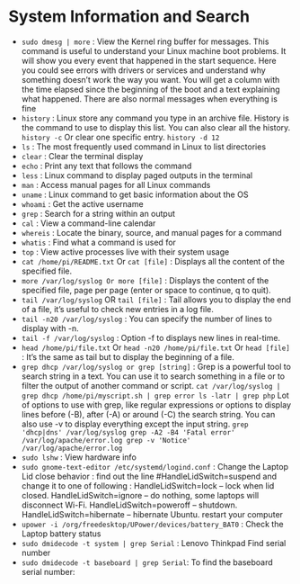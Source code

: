 # System Information and Search

- `sudo dmesg | more` : View the Kernel ring buffer for messages. This command is useful to understand your Linux machine boot problems. It will show you every event that happened in the start sequence. Here you could see errors with drivers or services and understand why something doesn’t work the way you want. You will get a column with the time elapsed since the beginning of the boot and a text explaining what happened. There are also normal messages when everything is fine
- `history` : Linux store any command you type in an archive file. History is the command to use to display this list. You can also clear all the history. `history -c` Or clear one specific entry. `history -d 12`
- `ls` : The most frequently used command in Linux to list directories
- `clear` : Clear the terminal display
- `echo` : Print any text that follows the command
- `less` : Linux command to display paged outputs in the terminal
- `man` : Access manual pages for all Linux commands
- `uname` : Linux command to get basic information about the OS
- `whoami` : Get the active username
- `grep` : Search for a string within an output
- `cal` : View a command-line calendar
- `whereis` : Locate the binary, source, and manual pages for a command
- `whatis` : Find what a command is used for
- `top` : View active processes live with their system usage
- `cat /home/pi/README.txt` Or `cat [file]` : Displays all the content of the specified file.
- `more /var/log/syslog Or more [file]` : Displays the content of the specified file, page per page (enter or space to continue, q to quit).
- `tail /var/log/syslog` OR `tail [file]` : Tail allows you to display the end of a file, it’s useful to check new entries in a log file.
- `tail -n20 /var/log/syslog` : You can specify the number of lines to display with -n.
- `tail -f /var/log/syslog` : Option -f to displays new lines in real-time.
- `head /home/pi/file.txt` Or `head -n20 /home/pi/file.txt` Or `head [file]` : It’s the same as tail but to display the beginning of a file.
- `grep dhcp /var/log/syslog or grep [string]` : Grep is a powerful tool to search string in a text. You can use it to search something in a file or to filter the output of another command or script. `cat /var/log/syslog | grep dhcp /home/pi/myscript.sh | grep error ls -latr | grep php` Lot of options to use with grep, like regular expressions or options to display lines before (-B), after (-A) or around (-C) the search string. You can also use -v to display everything except the input string. `grep 'dhcp|dns' /var/log/syslog grep -A2 -B4 'Fatal error' /var/log/apache/error.log grep -v 'Notice' /var/log/apache/error.log`
- `sudo lshw` : View hardware info
- `sudo gnome-text-editor /etc/systemd/logind.conf` : Change the Laptop Lid close behavior : find out the line #HandleLidSwitch=suspend and change it to one of following : HandleLidSwitch=lock – lock when lid closed. HandleLidSwitch=ignore – do nothing, some laptops will disconnect Wi-Fi. HandleLidSwitch=poweroff – shutdown. HandleLidSwitch=hibernate – hibernate Ubuntu. restart your computer
- `upower -i /org/freedesktop/UPower/devices/battery_BAT0` : Check the Laptop battery status
- `sudo dmidecode -t system | grep Serial` : Lenovo Thinkpad Find serial number
- `sudo dmidecode -t baseboard | grep Serial`: To find the baseboard serial number:
